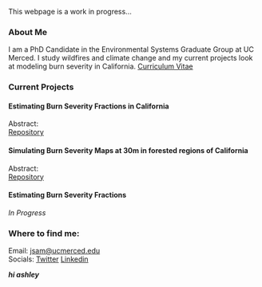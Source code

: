 This webpage is a work in progress...

### About Me

I am a PhD Candidate in the Environmental Systems Graduate Group at UC Merced. I study wildfires and climate change 
and my current projects look at modeling burn severity in California. [Curriculum Vitae](https://jonathan-sam.github.io/files/Sam_Jonathan_CV.pdf)

### Current Projects

#### Estimating Burn Severity Fractions in California
Abstract:   
[Repository](https://github.com/jonathan-sam/Burn-Severity-Fractions)

#### Simulating Burn Severity Maps at 30m in forested regions of California
Abstract:  
[Repository](https://github.com/jonathan-sam/Simulating-30m-Burn-Severity)

#### Estimating Burn Severity Fractions
*In Progress*

### Where to find me:
Email: <jsam@ucmerced.edu>  
Socials: [Twitter](https://twitter.com/jonathan_sam_)
[Linkedin](https://www.linkedin.com/in/jonathan-sam-187262a6/)

***hi ashley***
